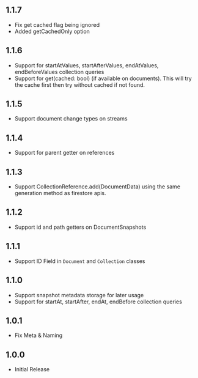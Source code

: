 ## 1.1.7

* Fix get cached flag being ignored
* Added getCachedOnly option

## 1.1.6

* Support for startAtValues, startAfterValues, endAtValues, endBeforeValues collection queries
* Support for get(cached: bool) (if available on documents). This will try the cache first then try without cached if not found.

## 1.1.5

* Support document change types on streams

## 1.1.4

* Support for parent getter on references

## 1.1.3

* Support CollectionReference.add(DocumentData) using the same generation method as firestore apis.

## 1.1.2

* Support id and path getters on DocumentSnapshots

## 1.1.1

* Support ID Field in `Document` and `Collection` classes

## 1.1.0

* Support snapshot metadata storage for later usage
* Support for startAt, startAfter, endAt, endBefore collection queries

## 1.0.1

* Fix Meta & Naming

## 1.0.0

* Initial Release